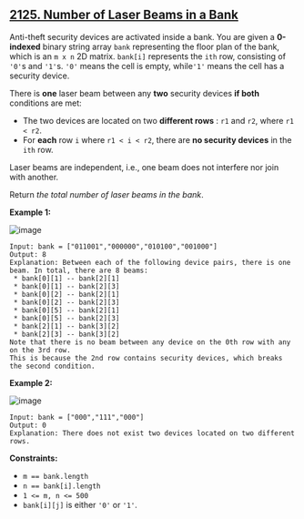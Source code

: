 ## [2125. Number of Laser Beams in a Bank](https://leetcode.com/problems/number-of-laser-beams-in-a-bank/) 

Anti-theft security devices are activated inside a bank. You are given a
**0-indexed** binary string array `bank` representing the floor plan of the
bank, which is an `m x n` 2D matrix. `bank[i]` represents the `ith` row,
consisting of `'0'`s and `'1'`s. `'0'` means the cell is empty, while`'1'`
means the cell has a security device.

There is **one** laser beam between any **two** security devices **if both**
conditions are met:

  * The two devices are located on two **different rows** : `r1` and `r2`, where `r1 < r2`.
  * For **each** row `i` where `r1 < i < r2`, there are **no security devices** in the `ith` row.

Laser beams are independent, i.e., one beam does not interfere nor join with
another.

Return _the total number of laser beams in the bank_.



**Example 1:**

![image](https://assets.leetcode.com/uploads/2021/12/24/laser1.jpg)

    
    
    Input: bank = ["011001","000000","010100","001000"]
    Output: 8
    Explanation: Between each of the following device pairs, there is one beam. In total, there are 8 beams:
     * bank[0][1] -- bank[2][1]
     * bank[0][1] -- bank[2][3]
     * bank[0][2] -- bank[2][1]
     * bank[0][2] -- bank[2][3]
     * bank[0][5] -- bank[2][1]
     * bank[0][5] -- bank[2][3]
     * bank[2][1] -- bank[3][2]
     * bank[2][3] -- bank[3][2]
    Note that there is no beam between any device on the 0th row with any on the 3rd row.
    This is because the 2nd row contains security devices, which breaks the second condition.
    

**Example 2:**

![image](https://assets.leetcode.com/uploads/2021/12/24/laser2.jpg)

    
    
    Input: bank = ["000","111","000"]
    Output: 0
    Explanation: There does not exist two devices located on two different rows.
    



**Constraints:**

  * `m == bank.length`
  * `n == bank[i].length`
  * `1 <= m, n <= 500`
  * `bank[i][j]` is either `'0'` or `'1'`.

